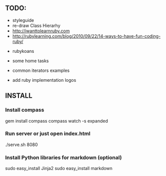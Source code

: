 
## TODO:
  - styleguide
  - re-draw Class Hierarhy 
  - http://iwanttolearnruby.com
  - http://rubylearning.com/blog/2010/09/22/14-ways-to-have-fun-coding-ruby/
  + rubykoans
  - some home tasks
  + common iterators examples
  - add ruby implementation logos










## INSTALL

### Install compass

gem install compass
compass watch -s expanded

### Run server or just open index.html
./serve.sh 8080

### Install Python libraries for markdown (optional)
sudo easy_install Jinja2
sudo easy_install markdown


